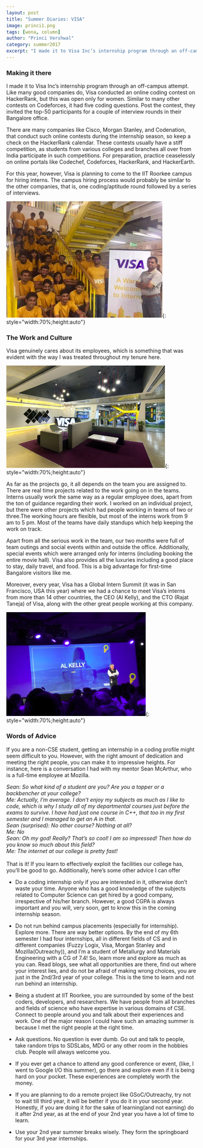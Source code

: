 ```yaml
---
layout: post
title: "Summer Diaries: VISA"
image: princi1.png
tags: [wona, column]
author: "Princi Vershwal"
category: summer2017 
excerpt: "I made it to Visa Inc’s internship program through an off-campus attempt. Like many good companies do, Visa conducted an online coding contest on HackerRank, but this was open only for women. Similar to many other contests on Codeforces, it had five coding questions. Post the contest, they invited the top-50 participants for a couple of interview rounds in their Bangalore office."
---
```


### Making it there

I made it to Visa Inc’s internship program through an off-campus attempt. Like many good companies do, Visa conducted an online coding contest on HackerRank, but this was open only for women. Similar to many other contests on Codeforces, it had five coding questions. Post the contest, they invited the top-50 participants for a couple of interview rounds in their Bangalore office.

There are many companies like Cisco, Morgan Stanley, and Codenation, that conduct such online contests during the internship season, so keep a check on the HackerRank calendar. These contests usually have a stiff competition, as students from various colleges and branches all over from India participate in such competitions. For preparation, practice ceaselessly on online portals like Codechef, Codeforces, HackerRank, and HackerEarth.

For this year, however, Visa is planning to come to the IIT Roorkee campus for hiring interns. The campus hiring process would probably be similar to the other companies, that is, one coding/aptitude round followed by a series of interviews.

![pic2](/images/posts/princi2.png){: style="width:70%;height:auto"}

### The Work and Culture 

Visa genuinely cares about its employees, which is something that was evident with the way I was treated throughout my tenure here.

![pic2](/images/posts/princi3.png){: style="width:70%;height:auto"}

As far as the projects go, it all depends on the team you are assigned to. There are real time projects related to the work going on in the teams. Interns usually work the same way as a regular employee does, apart from the ton of guidance regarding their work. I worked on an individual project, but there were other projects which had people working in teams of two or three.The working hours are flexible, but most of the interns work from 9 am to 5 pm. Most of the teams have daily standups which help keeping the work on track. 

Apart from all the serious work in the team, our two months were full of team outings and social events within and outside the office. Additionally, special events which were arranged only for interns (including booking the entire movie hall). Visa also provides all the luxuries including a good place to stay, daily travel, and food. This is a big advantage for first-time Bangalore visitors like me.

Moreover, every year, Visa has a Global Intern Summit (it was in San Francisco, USA this year) where we had a chance to meet Visa’s interns from more than 14 other countries, 	the CEO (Al Kelly), and the CTO (Rajat Taneja) of Visa, along with the other great people working at this company. 

![pic2](/images/posts/princi4.png){: style="width:70%;height:auto"}

### Words of Advice

If you are a non-CSE student, getting an internship in a coding profile might seem difficult to you. However, with the right amount of dedication and meeting the right people, you can make it to impressive heights. For instance, here is a conversation I had with my mentor Sean McArthur, who is a full-time employee at Mozilla.


<i>Sean: So what kind of a student are you? Are you a topper or a backbencher at your college?</i><br>
<i>Me: Actually, I’m average. I don’t enjoy my subjects as much as I like to code, which is why I study all of my departmental courses just before the exams to survive. I have had just one course in C++, that too in my first semester and I managed to get an A in that.</i><br>
<i>Sean (surprised): No other course? Nothing at all?</i><br>
<i>Me: No</i><br>
<i>Sean: Oh my god! Really? That’s so cool! I am so impressed! Then how do you know so much about this field?</i><br>
<i>Me: The internet at our college is pretty fast!</i>
<br><br>
That is it! If you learn to effectively exploit the facilities our college has, you’ll be good to go. Additionally, here’s some other advice I can offer 
<br>

- Do a coding internship only if you are interested in it, otherwise don’t waste your time. Anyone who has a good knowledge of the subjects related to Computer Science can get hired by a good company, irrespective of his/her branch. However, a good CGPA is always important and you will, very soon, get to know this in the coming internship season.

- Do not run behind campus placements (especially for internship). Explore more. There are way better options.
By the end of my 6th semester I had four internships, all in different fields of CS and in different companies (Fuzzy Logix, Visa, Morgan Stanley and Mozilla(Outreachy)), and I’m a student of Metallurgy and Materials Engineering with a CG of 7.4! So, learn more and explore as much as you can. Read blogs, see what all opportunities are there, find out where your interest lies, and do not be afraid of making wrong choices, you are just in the 2nd/3rd year of your college. This is the time to learn and not run behind an internship.

- Being a student at IIT Roorkee, you are surrounded by some of the best coders, developers, and researchers. We have people from all branches and fields of science who have expertise in various domains of CSE. Connect to people around you and talk about their experiences and work. 
One of the major reason I could have such an amazing summer is because I met the right people at the right time. 

- Ask questions. No question is ever dumb. Go out and talk to people, take random trips to SDSLabs, MDG or any other room in the hobbies club. People will always welcome you. 

- If you ever get a chance to attend any good conference or event, (like, I went to Google I/O this summer), go there and explore even if it is being hard on your pocket. These experiences are completely worth the money.

- If you are planning to do a remote project like GSoC/Outreachy, try not to wait till third year, it will be better if you do it in your second year. Honestly, if you are doing it for the sake of learning(and not earning) do it after 2nd year, as at the end of your 2nd year you have a lot of time to learn.

- Use your 2nd year summer breaks wisely. They form the springboard for your 3rd year internships.
